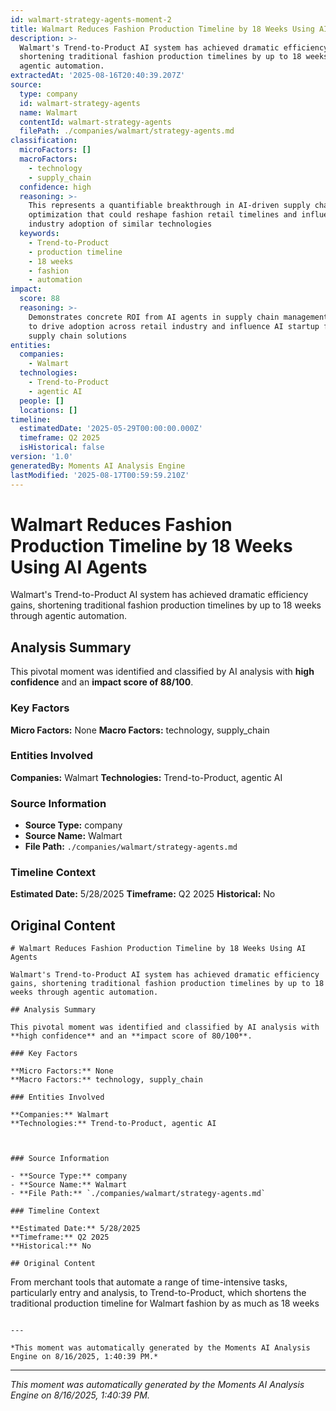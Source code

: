 ```yaml
---
id: walmart-strategy-agents-moment-2
title: Walmart Reduces Fashion Production Timeline by 18 Weeks Using AI Agents
description: >-
  Walmart's Trend-to-Product AI system has achieved dramatic efficiency gains,
  shortening traditional fashion production timelines by up to 18 weeks through
  agentic automation.
extractedAt: '2025-08-16T20:40:39.207Z'
source:
  type: company
  id: walmart-strategy-agents
  name: Walmart
  contentId: walmart-strategy-agents
  filePath: ./companies/walmart/strategy-agents.md
classification:
  microFactors: []
  macroFactors:
    - technology
    - supply_chain
  confidence: high
  reasoning: >-
    This represents a quantifiable breakthrough in AI-driven supply chain
    optimization that could reshape fashion retail timelines and influence
    industry adoption of similar technologies
  keywords:
    - Trend-to-Product
    - production timeline
    - 18 weeks
    - fashion
    - automation
impact:
  score: 88
  reasoning: >-
    Demonstrates concrete ROI from AI agents in supply chain management, likely
    to drive adoption across retail industry and influence AI startup focus on
    supply chain solutions
entities:
  companies:
    - Walmart
  technologies:
    - Trend-to-Product
    - agentic AI
  people: []
  locations: []
timeline:
  estimatedDate: '2025-05-29T00:00:00.000Z'
  timeframe: Q2 2025
  isHistorical: false
version: '1.0'
generatedBy: Moments AI Analysis Engine
lastModified: '2025-08-17T00:59:59.210Z'
---
```

# Walmart Reduces Fashion Production Timeline by 18 Weeks Using AI Agents

Walmart's Trend-to-Product AI system has achieved dramatic efficiency gains, shortening traditional fashion production timelines by up to 18 weeks through agentic automation.

## Analysis Summary

This pivotal moment was identified and classified by AI analysis with **high confidence** and an **impact score of 88/100**.

### Key Factors

**Micro Factors:** None
**Macro Factors:** technology, supply_chain

### Entities Involved

**Companies:** Walmart
**Technologies:** Trend-to-Product, agentic AI



### Source Information

- **Source Type:** company
- **Source Name:** Walmart
- **File Path:** `./companies/walmart/strategy-agents.md`

### Timeline Context

**Estimated Date:** 5/28/2025
**Timeframe:** Q2 2025
**Historical:** No

## Original Content

```
# Walmart Reduces Fashion Production Timeline by 18 Weeks Using AI Agents

Walmart's Trend-to-Product AI system has achieved dramatic efficiency gains, shortening traditional fashion production timelines by up to 18 weeks through agentic automation.

## Analysis Summary

This pivotal moment was identified and classified by AI analysis with **high confidence** and an **impact score of 80/100**.

### Key Factors

**Micro Factors:** None
**Macro Factors:** technology, supply_chain

### Entities Involved

**Companies:** Walmart
**Technologies:** Trend-to-Product, agentic AI



### Source Information

- **Source Type:** company
- **Source Name:** Walmart
- **File Path:** `./companies/walmart/strategy-agents.md`

### Timeline Context

**Estimated Date:** 5/28/2025
**Timeframe:** Q2 2025
**Historical:** No

## Original Content

```
From merchant tools that automate a range of time-intensive tasks, particularly entry and analysis, to Trend-to-Product, which shortens the traditional production timeline for Walmart fashion by as much as 18 weeks
```

---

*This moment was automatically generated by the Moments AI Analysis Engine on 8/16/2025, 1:40:39 PM.*

```

---

*This moment was automatically generated by the Moments AI Analysis Engine on 8/16/2025, 1:40:39 PM.*
